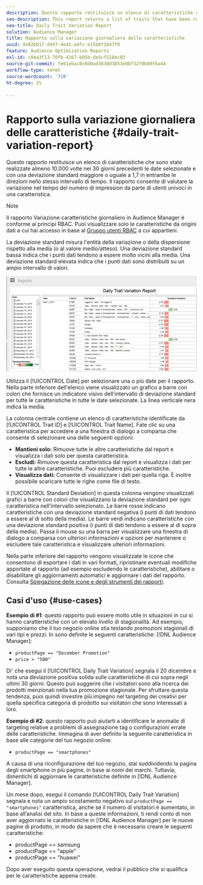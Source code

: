 ```yaml
---
description: Questo rapporto restituisce un elenco di caratteristiche che sono state realizzate almeno 10.000 volte nei 30 giorni precedenti le date selezionate e con una deviazione standard maggiore o uguale a 1,7 in entrambe le direzioni nello stesso intervallo di tempo. Il rapporto consente di valutare la variazione nel tempo del numero di impression da parte di utenti univoci in una caratteristica.
seo-description: This report returns a list of traits that have been realized at least 10,000 times in the 30 days prior to the selected date(s) and have a standard deviation greater or equal to 1.7 in either direction over the same time interval. The report helps you evaluate how the number of impressions from unique users in a trait fluctuate over time.
seo-title: Daily Trait Variation Report
solution: Audience Manager
title: Rapporto sulla variazione giornaliera delle caratteristiche
uuid: 4e82bb17-d447-4ed1-a4fc-e15b0f1b47f0
feature: Audience Optimization Reports
exl-id: c84a3f13-70fb-4167-b05b-de5cf518ec03
source-git-commit: fe01ebac8c0d0ad3630d3853e0bf32f0b00f6a44
workflow-type: tm+mt
source-wordcount: '710'
ht-degree: 1%

---
```


# Rapporto sulla variazione giornaliera delle caratteristiche {#daily-trait-variation-report}

Questo rapporto restituisce un elenco di caratteristiche che sono state realizzate almeno 10.000 volte nei 30 giorni precedenti le date selezionate e con una deviazione standard maggiore o uguale a 1,7 in entrambe le direzioni nello stesso intervallo di tempo. Il rapporto consente di valutare la variazione nel tempo del numero di impression da parte di utenti univoci in una caratteristica.

>[!NOTE]
>
>Il rapporto Variazione caratteristiche giornaliero in Audience Manager è conforme ai principi RBAC. Puoi visualizzare solo le caratteristiche da origini dati a cui hai accesso in base al [Gruppo utenti RBAC](/help/using/features/administration/administration-overview.md) a cui appartieni.

La deviazione standard misura l&#39;entità della variazione o della dispersione rispetto alla media (o al valore medio/atteso). Una deviazione standard bassa indica che i punti dati tendono a essere molto vicini alla media. Una deviazione standard elevata indica che i punti dati sono distribuiti su un ampio intervallo di valori.

![](assets/daily_trait_variation.png)

Utilizza il [!UICONTROL Date] per selezionare una o più date per il rapporto. Nella parte inferiore dell&#39;elenco viene visualizzato un grafico a barre con colori che fornisce un indicatore visivo dell&#39;intervallo di deviazione standard per tutte le caratteristiche in tutte le date selezionate. La linea verticale nera indica la media.

La colonna centrale contiene un elenco di caratteristiche identificate da [!UICONTROL Trait ID] e [!UICONTROL Trait Name]. Fate clic su una caratteristica per accedere a una finestra di dialogo a comparsa che consente di selezionare una delle seguenti opzioni:

* **Mantieni solo:** Rimuove tutte le altre caratteristiche dal report e visualizza i dati solo per questa caratteristica.
* **Escludi:** Rimuove questa caratteristica dal report e visualizza i dati per tutte le altre caratteristiche. Puoi escludere più caratteristiche.
* **Visualizza dati:** Consente di visualizzare i dati per quella riga. È inoltre possibile scaricare tutte le righe come file di testo.

Il [!UICONTROL Standard Deviation] in questa colonna vengono visualizzati grafici a barre con colori che visualizzano la deviazione standard per ogni caratteristica nell&#39;intervallo selezionato. Le barre rosse indicano caratteristiche con una deviazione standard negativa (i punti di dati tendono a essere al di sotto della media). Le barre verdi indicano caratteristiche con una deviazione standard positiva (i punti di dati tendono a essere al di sopra della media). Passa il mouse su una barra per visualizzare una finestra di dialogo a comparsa con ulteriori informazioni e opzioni per mantenere o escludere tale caratteristica e visualizzare ulteriori informazioni.

Nella parte inferiore del rapporto vengono visualizzate le icone che consentono di esportare i dati in vari formati, ripristinare eventuali modifiche apportate al rapporto (ad esempio escludendo le caratteristiche), abilitare o disabilitare gli aggiornamenti automatici e aggiornare i dati del rapporto. Consulta [Spiegazione delle icone e degli strumenti dei rapporti](../../reporting/dynamic-reports/interactive-report-technology.md#icons-tools-explained).

## Casi d&#39;uso {#use-cases}

**Esempio di #1**: questo rapporto può essere molto utile in situazioni in cui si hanno caratteristiche con un elevato livello di stagionalità. Ad esempio, supponiamo che il tuo negozio online stia testando promozioni stagionali di vari tipi e prezzi. In sono definite le seguenti caratteristiche: [!DNL Audience Manager]:

* `productPage == "December Promotion"`
* `price > "500"`

Di&#39; che esegui il [!UICONTROL Daily Trait Variation] segnala il 20 dicembre e nota una deviazione positiva solida sulle caratteristiche di cui sopra negli ultimi 30 giorni. Questo può suggerire che i visitatori sono alla ricerca dei prodotti menzionati nella tua promozione stagionale. Per sfruttare questa tendenza, puoi quindi investire più impegno nel targeting dei creativi per quella specifica categoria di prodotto sui visitatori che sono interessati a loro.

**Esempio di #2**: questo rapporto può aiutarti a identificare le anomalie di targeting relative a problemi di assegnazione tag o configurazioni errate delle caratteristiche. Immagina di aver definito la seguente caratteristica in base alle categorie del tuo negozio online:

* `productPage == "smartphones"`

A causa di una riconfigurazione del tuo negozio, stai suddividendo la pagina degli smartphone in più pagine, in base ai nomi dei marchi. Tuttavia, dimentichi di aggiornare le caratteristiche definite in [!DNL Audience Manager].

Un mese dopo, esegui il comando [!UICONTROL Daily Trait Variation] segnala e nota un ampio scostamento negativo sul `productPage == "smartphones"` caratteristica, anche se il numero di visitatori è aumentato, in base all’analisi del sito. In base a queste informazioni, ti rendi conto di non aver aggiornato le caratteristiche in [!DNL Audience Manager] per le nuove pagine di prodotto, in modo da sapere che è necessario creare le seguenti caratteristiche:

* productPage == samsung
* productPage == &quot;apple&quot;
* productPage == &quot;huawei&quot;

Dopo aver eseguito questa operazione, vedrai il pubblico che si qualifica per le caratteristiche appena create.
